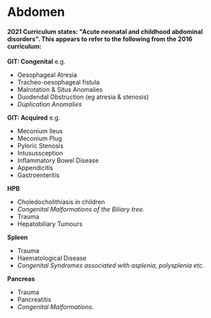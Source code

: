 # Abdomen 

#### 2021 Curriculum states: "Acute neonatal and childhood abdominal disorders". This appears to refer to the following from the 2016 curriculum:  

**GIT: Congenital** e.g.    
 - Oesophageal Atresia    
 - Tracheo-oesophageal fistula   
 - Malrotation & Situs Anomalies   
 - Duodendal Obstruction (eg atresia & stenosis)   
 - *Duplication Anomalies*   

**GIT: Acquired** e.g.   
 - Meconium Ileus   
 - Meconium Plug   
 - Pyloric Stenosis  
 - Intusussception   
 - Inflammatory Bowel Disease   
 - Appendicitis    
 - Gastroenteritis    

**HPB**   
 - Choledocholithiasis in children    
 - *Congenital Malformations of the Biliary tree.*  
 - Trauma   
 - Hepatobiliary Tumours   

**Spleen**   
 - Trauma    
 - Haematological Disease    
 - *Congenital Syndromes associated with asplenia, polysplenia etc.*    

**Pancreas**    
 - Trauma   
 - Pancreatitis   
 - *Congenital Malformations.*  
